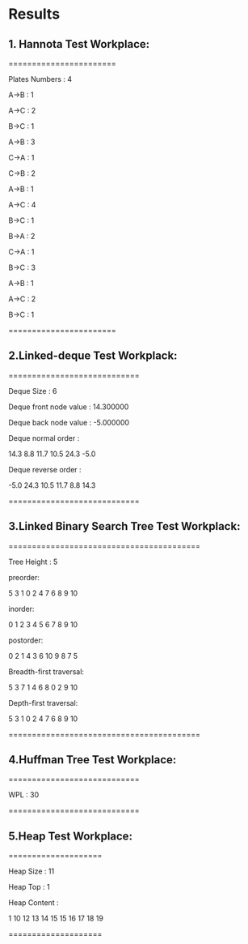 # Results

## 1. Hannota Test Workplace:
=======================

Plates Numbers : 4  

A->B : 1  

A->C : 2  

B->C : 1  

A->B : 3  

C->A : 1  

C->B : 2  

A->B : 1  

A->C : 4  

B->C : 1  

B->A : 2  

C->A : 1  

B->C : 3  

A->B : 1  

A->C : 2  

B->C : 1  

=======================

## 2.Linked-deque Test Workplack:
============================

Deque Size             : 6  

Deque front node value : 14.300000  

Deque back node value  : -5.000000  

Deque normal order     :  

14.3 8.8 11.7 10.5 24.3 -5.0  

Deque reverse order     :  

-5.0 24.3 10.5 11.7 8.8 14.3  

============================

## 3.Linked Binary Search Tree Test Workplack:
=========================================

Tree Height : 5  

preorder:  

5 3 1 0 2 4 7 6 8 9 10  

inorder:  

0 1 2 3 4 5 6 7 8 9 10  

postorder:  

0 2 1 4 3 6 10 9 8 7 5  

Breadth-first traversal:  

5 3 7 1 4 6 8 0 2 9 10  

Depth-first traversal:  

5 3 1 0 2 4 7 6 8 9 10  

=========================================
## 4.Huffman Tree Test Workplace:
============================    


WPL : 30  

============================
## 5.Heap Test Workplace:
====================

Heap Size : 11

Heap Top  : 1

Heap Content :

1 10 12 13 14 15 15 16 17 18 19

====================